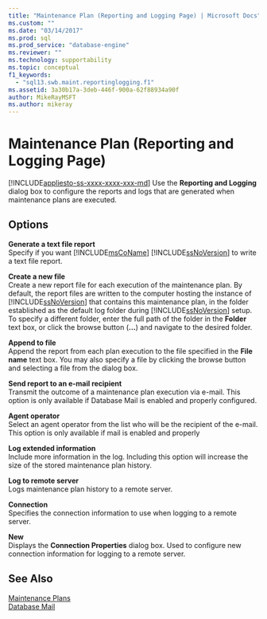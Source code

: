 ```yaml
---
title: "Maintenance Plan (Reporting and Logging Page) | Microsoft Docs"
ms.custom: ""
ms.date: "03/14/2017"
ms.prod: sql
ms.prod_service: "database-engine"
ms.reviewer: ""
ms.technology: supportability
ms.topic: conceptual
f1_keywords: 
  - "sql13.swb.maint.reportinglogging.f1"
ms.assetid: 3a30b17a-3deb-446f-900a-62f88934a90f
author: MikeRayMSFT
ms.author: mikeray
---
```

# Maintenance Plan (Reporting and Logging Page)
[!INCLUDE[appliesto-ss-xxxx-xxxx-xxx-md](../../includes/appliesto-ss-xxxx-xxxx-xxx-md.md)]
  Use the **Reporting and Logging** dialog box to configure the reports and logs that are generated when maintenance plans are executed.  
  
## Options  
 **Generate a text file report**  
 Specify if you want [!INCLUDE[msCoName](../../includes/msconame-md.md)] [!INCLUDE[ssNoVersion](../../includes/ssnoversion-md.md)] to write a text file report.  
  
 **Create a new file**  
 Create a new report file for each execution of the maintenance plan. By default, the report files are written to the computer hosting the instance of [!INCLUDE[ssNoVersion](../../includes/ssnoversion-md.md)] that contains this maintenance plan, in the folder established as the default log folder during [!INCLUDE[ssNoVersion](../../includes/ssnoversion-md.md)] setup. To specify a different folder, enter the full path of the folder in the **Folder** text box, or click the browse button (**...**) and navigate to the desired folder.  
  
 **Append to file**  
 Append the report from each plan execution to the file specified in the **File name** text box. You may also specify a file by clicking the browse button and selecting a file from the dialog box.  
  
 **Send report to an e-mail recipient**  
 Transmit the outcome of a maintenance plan execution via e-mail. This option is only available if Database Mail is enabled and properly configured.  
  
 **Agent operator**  
 Select an agent operator from the list who will be the recipient of the e-mail. This option is only available if mail is enabled and properly  
  
 **Log extended information**  
 Include more information in the log. Including this option will increase the size of the stored maintenance plan history.  
  
 **Log to remote server**  
 Logs maintenance plan history to a remote server.  
  
 **Connection**  
 Specifies the connection information to use when logging to a remote server.  
  
 **New**  
 Displays the **Connection Properties** dialog box. Used to configure new connection information for logging to a remote server.  
  
## See Also  
 [Maintenance Plans](../../relational-databases/maintenance-plans/maintenance-plans.md)   
 [Database Mail](../../relational-databases/database-mail/database-mail.md)  
  
  
